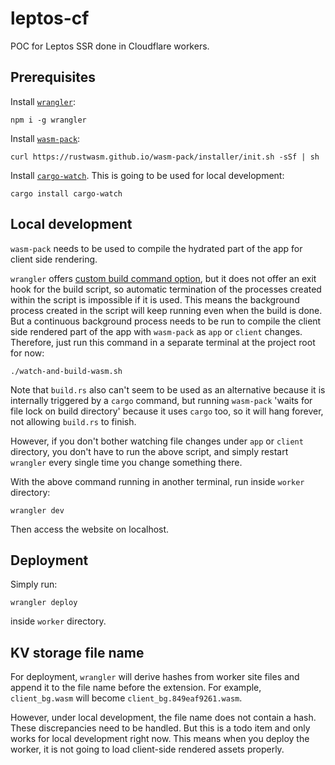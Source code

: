 # leptos-cf

POC for Leptos SSR done in Cloudflare workers.

## Prerequisites

Install [`wrangler`](https://github.com/cloudflare/workers-sdk):

```console
npm i -g wrangler
```

Install [`wasm-pack`](https://rustwasm.github.io/wasm-pack/installer/):

```console
curl https://rustwasm.github.io/wasm-pack/installer/init.sh -sSf | sh
```

Install [`cargo-watch`](https://github.com/watchexec/cargo-watch). This is going to be used for local development:

```console
cargo install cargo-watch
```

## Local development

`wasm-pack` needs to be used to compile the hydrated part of the app for client side rendering.

`wrangler` offers [custom build command option](https://developers.cloudflare.com/workers/wrangler/custom-builds/), but it does not offer an exit hook for the build script, so automatic termination of the processes created within the script is impossible if it is used. This means the background process created in the script will keep running even when the build is done. But a continuous background process needs to be run to compile the client side rendered part of the app with `wasm-pack` as `app` or `client` changes. Therefore, just run this command in a separate terminal at the project root for now:

```console
./watch-and-build-wasm.sh
```

Note that `build.rs` also can't seem to be used as an alternative because it is internally triggered by a `cargo` command, but running `wasm-pack` 'waits for file lock on build directory' because it uses `cargo` too, so it will hang forever, not allowing `build.rs` to finish.

However, if you don't bother watching file changes under `app` or `client` directory, you don't have to run the above script, and simply restart `wrangler` every single time you change something there.

With the above command running in another terminal, run inside `worker` directory:

```console
wrangler dev
```

Then access the website on localhost.

## Deployment

Simply run:

```console
wrangler deploy
```

inside `worker` directory.

## KV storage file name

For deployment, `wrangler` will derive hashes from worker site files and append it to the file name before the extension. For example, `client_bg.wasm` will become `client_bg.849eaf9261.wasm`.

However, under local development, the file name does not contain a hash. These discrepancies need to be handled. But this is a todo item and only works for local development right now. This means when you deploy the worker, it is not going to load client-side rendered assets properly.

